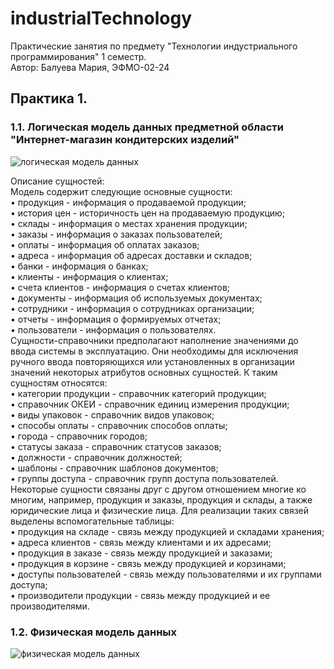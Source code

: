 # industrialTechnology
Практические занятия по предмету "Технологии индустриального программирования" 1 семестр.  
Автор: Балуева Мария, ЭФМО-02-24

## Практика 1. 
### 1.1. Логическая модель данных предметной области "Интернет-магазин кондитерских изделий"  

![логическая модель данных](https://github.com/user-attachments/assets/c60d539e-e458-43f3-a7ac-a2cd7dda50ea)  

Описание сущностей:  
Модель содержит следующие основные сущности:   
•	продукция - информация о продаваемой продукции;  
•	история цен - историчность цен на продаваемую продукцию;  
•	склады - информация о местах хранения продукции;  
•	заказы - информация о заказах пользователей;  
•	оплаты - информация об оплатах заказов;  
•	адреса - информация об адресах доставки и складов;   
•	банки - информация о банках;   
•	клиенты - информация о клиентах;  
•	счета клиентов - информация о счетах клиентов;  
•	документы - информация об используемых документах;  
•	сотрудники - информация о сотрудниках организации;  
•	отчеты - информация о формируемых отчетах;  
• пользователи - информация о пользователях.  
Сущности-справочники предполагают наполнение значениями до ввода системы в эксплуатацию. Они необходимы для исключения ручного ввода повторяющихся или установленных в организации значений некоторых атрибутов основных сущностей. К таким сущностям относятся:  
•	категории продукции - справочник категорий продукции;  
•	справочник ОКЕИ - справочник единиц измерения продукции;  
•	виды упаковок - справочник видов упаковок;  
•	способы оплаты - справочник способов оплаты;  
•	города - справочник городов;  
•	статусы заказа - справочник статусов заказов;  
•	должности - справочник должностей;  
•	шаблоны - справочник шаблонов документов;  
• группы доступа - справочник групп доступа пользователей.  
Некоторые сущности связаны друг с другом отношением многие ко многим, например, продукция и заказы, продукция и склады, а также юридические лица и физические лица. Для реализации таких связей выделены вспомогательные таблицы:  
•	продукция на складе - связь между продукцией и складами хранения;  
•	адреса клиентов - связь между клиентами и их адресами;  
•	продукция в заказе - связь между продукцией и заказами;  
•	продукция в корзине - связь между продукцией и корзинами;  
• доступы пользователей - связь между пользователями и их группами доступа;  
• производители продукции - связь между продукцией и ее производителями.  

### 1.2. Физическая модель данных  

![физическая модель данных](https://github.com/user-attachments/assets/9678fe37-7564-4af7-ac46-b21d05bbd662)  

